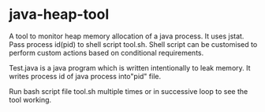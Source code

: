 # java-heap-tool
A tool to monitor heap memory allocation of a java process. It uses jstat. Pass process id(pid) to shell script tool.sh. Shell script can be customised to perform custom actions based on conditional requirements.

Test.java is a java program which is written intentionally to leak memory. It writes process id of java process into"pid" file. 

Run bash script file tool.sh multiple times or in successive loop to see the tool working.
